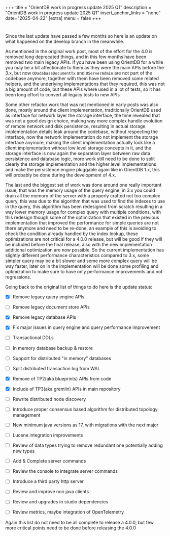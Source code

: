 +++
title = "OrientDB work in progress update 2025 Q1"
description = "OrientDB work in progress update 2025 Q1"
insert_anchor_links = "none"
date="2025-04-22"
[extra]
menu = false
+++
# 
Since the last update have passed a few months so here is an update on what happened on the develop branch in the meanwhile.

As mentioned in the original work post, most of the effort for the 4.0 is removed long deprecated things, 
and in this few months have been removed two main legacy APIs. If you have been using OrientDB for a while you may be a bit affectionate to them as they were the main APIs before the 3.x,
but now `ODadabaseDocumentTx` and `OServerAdmin` are not part of the codebase anymore, together with them have been removed some related helpers, and the underlying implementations that they required, 
this was not a big amount of code, but these APIs where used in a lot of tests, so it has been long effort to convert all legacy tests to new APIs

Some other refactor work that was not mentioned in early posts was also done, mostly around the client implementation, 
traditionally OrientDB used as interface for network layer the storage interface, the time revealed that was not a good design choice, making way more complex handle evolution of remote network and disk persistence, 
resulting in actual storage implementation details leak around the codebase, without respecting the interface, now the network implementation do not implement the storage interface anymore, 
making the client implementation actually look like a client implementation without low level storage concepts in it, and the storage interface is now again the separation layer between raw data persistence and database logic, 
more work still need to be done to split clearly the storage implementation and the higher level implementations and make the persistence engine pluggable again like in OrientDB 1.x, this will probably be done during the development of 4.x.

The last and the biggest set of work was done around one really important issue, that was the memory usage of the query engine, 
in 3.x you could drain all the memory of the server with a properly crafted not too complex query, this was due to the algorithm that was used to find the indexes to use in the query,
this algorithm has been redesigned from scratch resulting in a way lower memory usage for complex query with multiple conditions, with this redesign though some of the optimization
that existed in the previous implementation that improved the performance for simple queries are not there anymore and need to be re-done, an example of this is avoiding to check the condition already handled by the index lookup,
these optimizations are not critical for a 4.0.0 release, but will be good if they will be included before the final release, also with the new implementation additional optimization are now possible.
So the current implementation has slightly different performance characteristics compared to 3.x, some simpler query may be a bit slower and some more complex query will be way faster, later
on in the implementation will be done some profiling and optimization to make sure to have only performance improvements and not regressions.


Going back to the original list of things to do here is the update status:


- [x] Remove legacy query engine APIs  
- [ ] Remove legacy document store APIs  
- [x] Remove legacy database APIs  
- [x] Fix major issues in query engine and query performance improvement
- [ ] Transactional DDLs
- [ ] In memory database backup & restore
- [ ] Support for distributed "in memory" databases
- [ ] Split distributed transaction log from WAL
- [x] Remove of TP2(aka blueprints) APIs from code
- [x] Include of TP3(aka gremlin) APIs in main repository
- [ ] Rewrite distributed node discovery
- [ ] Introduce proper consensus based algorithm for distributed topology management
- [ ] New minimum java versions as 17, with migrations with the next major
- [ ] Lucene integration improvements
- [ ] Review of data types trying to remove redundant one potentially adding new types
- [ ] Add & Complete server commands
- [ ] Review the console to integrate server commands
- [ ] Introduce a third party http server
- [ ] Review and improve non java clients
- [ ] Review and upgrades in studio dependencies
- [ ] Review metrics, maybe integration of OpenTelemetry


Again this list do not need to be all complete to release a 4.0.0, but few more critical points need to be done before releasing the 4.0.0

